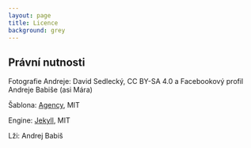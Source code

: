 ```yaml
---
layout: page
title: Licence
background: grey
---
```

<div class="col-lg-12 text-center">
	<h2 class="section-heading text-uppercase">Právní nutnosti</h2>
</div>

Fotografie Andreje: David Sedlecký, CC BY-SA 4.0 a Facebookový profil Andreje Babiše (asi Mára)

Šablona: [Agency](https://github.com/raviriley/agency-jekyll-theme), MIT

Engine: [Jekyll](https://jekyllrb.com/), MIT

Lži: Andrej Babiš

